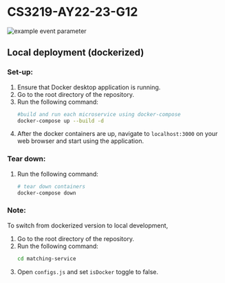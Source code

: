 
# CS3219-AY22-23-G12

![example event parameter](https://github.com/Punpun1643/PeerPrep/actions/workflows/main.yml/badge.svg?event=push)

## Local deployment (dockerized)

### Set-up:

1. Ensure that Docker desktop application is running. 
2. Go to the root directory of the repository.
3. Run the following command:
    ```bash
    #build and run each microservice using docker-compose
    docker-compose up --build -d
    ```
4. After the docker containers are up, navigate to  `localhost:3000` on your web browser and start using the application. 


### Tear down:
1. Run the following command:
   ```bash
   # tear down containers 
   docker-compose down
   ```

### Note:
To switch from dockerized version to local development, 
1. Go to the root directory of the repository.
2. Run the following command:
   ```bash 
   cd matching-service
   ```
3. Open `configs.js` and set `isDocker` toggle to false.
